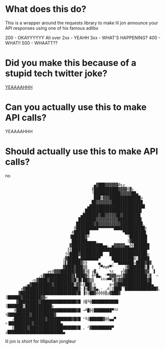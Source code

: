 # What does this do? 
This is a wrapper around the requests library to make lil jon announce your API responses using one of his famous adlibs

200 - OKAYYYYYY
All over 2xx - YEAHH
3xx - WHAT'S HAPPENING? 
400 - WHAT!!
500 - WHAATT??

# Did you make this because of a stupid tech twitter joke? 
[YEAAAAHHH](https://twitter.com/jeffistyping/status/1347685819876831233?s=20)

# Can you actually use this to make API calls?
YEAAAAHHH

# Should actually use this to make API calls? 
no

                                            ▄▓███▓▓▓▓▓▓Æ╗╓
                                           ╫███████████▓▓▓▓╬▓╖
                                           └████████████▓▓▓▓▓██▄
                                            ███╬▓▓▓██████████████µ
                                           ██▓▓▓▓▓▓▓██████████████
                                         ▄█████████████████████████
                                       ,█████████████████████████▌
                                      ▄███████▓██▓▓▓▓▓██▓████████
                                     ████████▓▓▓▓▓▓▓▓▓▓██████████▌
                                    ████████▓█▓▓▓▓▓▓▓▓▓▓██████████,
                                   ╫██████████▀▀▀▀▀▀▀██████████████ε
                                  Æ███████              `▀█████████▌
                                 ▐██████▓╩                 └████████
                                  ███████▄▄▄▄,             ]▓███████
                                 ▓██████████████▄▄, ▄▓▓▓▓▓▄▄╠╣███████
                                ║╣██████████████████████████████████▀
                               ƒ╬████▓██████████   █████████████████µ
                              ┌▓█████▄████████▀     ██████████╬░█████
                              ║▌██████▓╬╠     ▄     ,▀▀███████≥████▓█▓
                              ▓████▓███▒▒     │▀#φΦ▀"    ,╠▓███████╣█ ╫
                       ╓╗@▓▓▓██████▓███▓╠▒ ╔▓,     %ε   ╔╠▓████████▓▓  ▌
                   ,╗▓████████████▓▌████▓╬ ╬╝█▄, "▀▓▓▓φφ╣▓██████████╫▓  ¬
                ┌╗▓████▓██████████▓█╣█▌██▓▒▒   ╙╙╙▀▀╠▓▒▓▓███████████▓█
             ,▄▓█████████▓█████████╬▓▓L╢██▓░ε      φ«▓▓███████████████▄
           ╔▓████████████████████████▓-▐╬█▓▒▓▄,- ,é░║███▌"██████████████▓,
          ▓█████████████████████████▓█ ▐╬╠██▓╬╬╬╬▒╔▓███▓ ]██████▓████████▓▓w
         ▓█████████▓████████████████▓█ ╞▒╚╬████████████ ]███████╢████████████╗
        Æ███████████████████████████▓█ ¬╩█╬╣████████▀╙╜ τ▓█████████▓██████████▓
       ┌██████████████▓███████████▓█▓█ "╚╟██████▓╬╬▄▄▀ »▐██████████▓████████████▄
       ║██████▓█████████████████████▓█ , ┘▓█████████▀  ╓█████████████████████████▄
lil jon is short for lilliputian jongleur